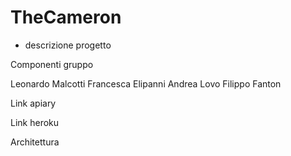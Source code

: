 # TheCameron

- descrizione progetto

Componenti gruppo

Leonardo Malcotti
Francesca Elipanni
Andrea Lovo
Filippo Fanton

Link apiary

Link heroku


Architettura
